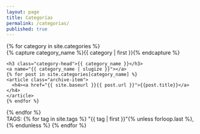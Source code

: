 ```yaml
---
layout: page
title: Categorías
permalink: /categorias/
published: true
---
```


<div>
{% for category in site.categories %}
  <div>
    {% capture category_name %}{{ category | first }}{% endcapture %}

    
    <h3 class="category-head">{{ category_name }}</h3>
    <a name="{{ category_name | slugize }}"></a>
    {% for post in site.categories[category_name] %}
    <article class="archive-item">
      <h4><a href="{{ site.baseurl }}{{ post.url }}">{{post.title}}</a></h4>
    </article>
    {% endfor %}
  </div>
{% endfor %}
</div>


<div>
TAGS:
        {% for tag in site.tags %}
        "{{ tag | first }}"{% unless forloop.last %},{% endunless %}
        {% endfor %}
</div>
